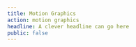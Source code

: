 ```yaml
---
title: Motion Graphics
action: motion graphics
headline: A clever headline can go here
public: false
---
```

